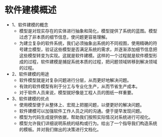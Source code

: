 # 软件建模概述

- 1、软件建模的概念
  - 模型是对现实存在的实体进行抽象和简化，模型提供了系统的蓝图。模型过虑了非本质的细节信息，使问题更容易理解。
  - 为建立复杂的软件系统，我们必须抽象出系统的不同视图，使用精确的符号建立模型，验证这些模型是否满足系统的需求，并逐渐添加细节信息把这些模型转变为实现。这就是软件建模。这样的一个过程就是软件模型形成的过程，软件建模是捕捉系统本质的过程，把问题领域转移到解决领域的过程。
- 2、软件建模的用途
  - 软件模型就是对复杂问题进行分层，从而更好地解决问题。
  - 有效的软件模型有利于分工与专业化生产，从而节省生产成本。
  - 对于软件人员来说，模型就好像是工程人员的图纸一样重要。
- 3、软件建模的优点
  - 使用模型便于从整体上、宏观上把握问题，以便更好的解决问题。
  - 软件建模可以加强软件工作人员之间的沟通。便于提早发现问题。
  - 模型为代码生成提供依据，帮助我们按照实际情况对系统进行可视化。
  - 模型允许我们详细说明系统的结构或行为。给出了一个指导我们构造系统的模板。并对我们做出的决策进行文档化。